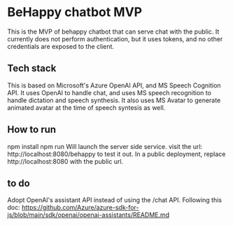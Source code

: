 # BeHappy chatbot MVP
This is the MVP of behappy chatbot that can serve chat with the public. 
It currently does not perform authentication, but it uses tokens, and no other credentials are exposed to the client. 

## Tech stack 
This is based on Microsoft's Azure OpenAI API, and MS Speech Cognition API. 
It uses OpenAI to handle chat, and uses MS speech recognition to handle dictation and speech synthesis. 
It also uses MS Avatar to generate animated avatar at the time of speech syntesis as well. 

## How to run
npm install
npm run
Will launch the server side service. 
visit the url: http://localhost:8080/behappy to test it out. 
In a public deployment, replace http://localhost:8080 with the public url. 



## to do 
Adopt OpenAI's assistant API instead of using the /chat API. Following this doc:
https://github.com/Azure/azure-sdk-for-js/blob/main/sdk/openai/openai-assistants/README.md
